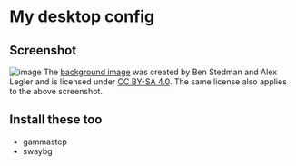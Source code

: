 # My desktop config
## Screenshot
![image](https://github.com/user-attachments/assets/0dbffaa8-803d-4e12-95db-cd5da857ade6)
The [background image](https://www.gentoo.org/inside-gentoo/artwork/) was created by Ben Stedman and Alex Legler and is licensed under [CC BY-SA 4.0](https://creativecommons.org/licenses/by-sa/4.0/). The same license also applies to the above screenshot.

## Install these too
- gammastep
- swaybg
